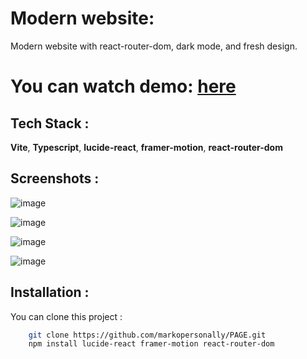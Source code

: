 
# Modern website:

Modern website with react-router-dom, dark mode, and fresh design.

# You can watch demo: [here](https://page-sable-nu.vercel.app/)





## Tech Stack :

**Vite**, **Typescript**, **lucide-react**, **framer-motion**, **react-router-dom**


## Screenshots :

![image](https://github.com/user-attachments/assets/280d513e-6c35-4f6b-8dc1-da15d24497c4)

![image](https://github.com/user-attachments/assets/27eaa224-1398-4b9c-810d-f541bf505dda)

![image](https://github.com/user-attachments/assets/06796d7c-cd78-4d10-ac4d-d5f35a8ea5c0)

![image](https://github.com/user-attachments/assets/61ab2fb0-8ac7-45a8-9fea-18577b7d41ee)
## Installation :

You can clone this project :

```bash
    git clone https://github.com/markopersonally/PAGE.git
    npm install lucide-react framer-motion react-router-dom
```
    
